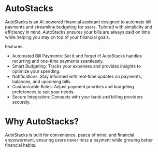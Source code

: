 # AutoStacks
AutoStacks is an AI-powered financial assistant designed to automate bill payments and streamline budgeting for users. Tailored with simplicity and efficiency in mind, AutoStacks ensures your bills are always paid on time while helping you stay on top of your financial goals.

Features:

- Automated Bill Payments: Set it and forget it! AutoStacks handles recurring and one-time payments seamlessly.
- Smart Budgeting: Tracks your expenses and provides insights to optimize your spending.
- Notifications: Stay informed with real-time updates on payments, balances, and upcoming bills.
- Customizable Rules: Adjust payment priorities and budgeting preferences to suit your needs.
- Secure Integration: Connects with your bank and billing providers securely.

# Why AutoStacks?

AutoStacks is built for convenience, peace of mind, and financial empowerment, ensuring users never miss a payment while growing better financial habits.
